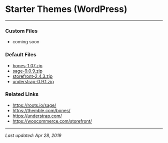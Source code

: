 # Starter Themes (WordPress)

----

### Custom Files

* coming soon

### Default Files

* <a href="bones-1.07.zip">bones-1.07.zip</a>
* <a href="sage-9.0.9.zip">sage-9.0.9.zip</a>
* <a href="storefront-2.4.3.zip">storefront-2.4.3.zip</a>
* <a href="understrap-0.9.1.zip">understrap-0.9.1.zip</a>

### Related Links

* <a href="https://roots.io/sage/">https://roots.io/sage/</a>
* <a href="https://themble.com/bones/">https://themble.com/bones/</a>
* <a href="https://understrap.com/">https://understrap.com/</a>
* <a href="https://woocommerce.com/storefront/">https://woocommerce.com/storefront/</a>

----

*Last updated: Apr 28, 2019*
